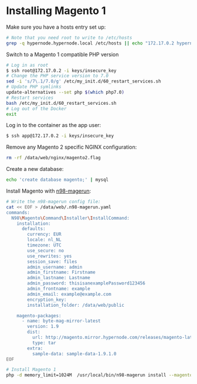 # Installing Magento 1

Make sure you have a hosts entry set up:
```bash
# Note that you need root to write to /etc/hosts
grep -q hypernode.hypernode.local /etc/hosts || echo "172.17.0.2 hypernode.hypernode.local" >> /etc/hosts
```

Switch to a Magento 1 compatible PHP version
```bash
# Log in as root
$ ssh root@172.17.0.2 -i keys/insecure_key
# Change the PHP service version to 7.0
sed -i 's/7\.1/7.0/g' /etc/my_init.d/60_restart_services.sh
# Update PHP symlinks
update-alternatives --set php $(which php7.0)
# Restart services
bash /etc/my_init.d/60_restart_services.sh
# Log out of the Docker
exit
```

Log in to the container as the app user:
```bash
$ ssh app@172.17.0.2 -i keys/insecure_key
```

Remove any Magento 2 specific NGINX configuration:
```bash
rm -rf /data/web/nginx/magento2.flag
```

Create a new database:
```bash
echo 'create database magento;' | mysql
```

Install Magento with [n98-magerun](https://github.com/netz98/n98-magerun):
```bash
# Write the n98-magerun config file:
cat << EOF > /data/web/.n98-magerun.yaml
commands:
  N98\Magento\Command\Installer\InstallCommand:
    installation:
      defaults:
        currency: EUR
        locale: nl_NL
        timezone: UTC
        use_secure: no
        use_rewrites: yes
        session_save: files
        admin_username: admin
        admin_firstname: Firstname
        admin_lastname: Lastname
        admin_password: thisisanexamplePassword123456
        admin_frontname: example
        admin_email: example@example.com
        encryption_key:
        installation_folder: /data/web/public

    magento-packages:
      - name: byte-mag-mirror-latest
        version: 1.9
        dist:
          url: http://magento.mirror.hypernode.com/releases/magento-latest.tar.gz
          type: tar
        extra:
          sample-data: sample-data-1.9.1.0
EOF

# Install Magento 1
php -d memory_limit=1024M  /usr/local/bin/n98-magerun install --magentoVersionByName=byte-mag-mirror-latest --dbHost=127.0.0.1 --dbUser=app --dbPass=$(cat /data/web/.my.cnf  | grep pass | awk '{print$3}') --dbName=magento --installSampleData=no --useDefaultConfigParams=yes --installationFolder=/data/web/public --baseUrl=http://hypernode.hypernode.local --replaceHtaccessFile=no --no-interaction
```
